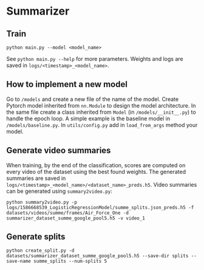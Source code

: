 # Summarizer

## Train
```
python main.py --model <model_name>
```
See `python main.py --help` for more parameters. Weights and logs are saved in `logs/<timestamp>_<model_name>`.

## How to implement a new model
Go to `/models` and create a new file of the name of the model. Create Pytorch model inherited from `nn.Module` to design the model architecture. In the same file create a class inherited from `Model` (in `/models/__init__.py`) to handle the epoch loop. A simple example is the baseline model in `/models/baseline.py`. In `utils/config.py` add in `load_from_args` method your model.

## Generate video summaries
When training, by the end of the classification, scores are computed on every video of the dataset using the best found weights. The generated summaries are saved in `logs/<timestamp>_<model_name>/<dataset_name>_preds.h5`. Video summaries can be generated using `summary2video.py`:
```
python summary2video.py -p logs/1586668539_LogisticRegressionModel/summe_splits.json_preds.h5 -f datasets/videos/summe/frames/Air_Force_One -d summarizer_dataset_summe_google_pool5.h5 -v video_1
```

## Generate splits
```
python create_split.py -d datasets/summarizer_dataset_summe_google_pool5.h5 --save-dir splits --save-name summe_splits --num-splits 5
```
